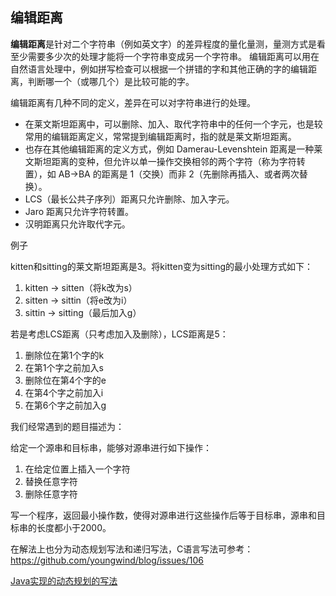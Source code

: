 
## 编辑距离

**编辑距离**是针对二个字符串（例如英文字）的差异程度的量化量测，量测方式是看至少需要多少次的处理才能将一个字符串变成另一个字符串。
编辑距离可以用在自然语言处理中，例如拼写检查可以根据一个拼错的字和其他正确的字的编辑距离，判断哪一个（或哪几个）是比较可能的字。

编辑距离有几种不同的定义，差异在可以对字符串进行的处理。
- 在莱文斯坦距离中，可以删除、加入、取代字符串中的任何一个字元，也是较常用的编辑距离定义，常常提到编辑距离时，指的就是莱文斯坦距离。
- 也存在其他编辑距离的定义方式，例如 Damerau-Levenshtein 距离是一种莱文斯坦距离的变种，但允许以单一操作交换相邻的两个字符（称为字符转置），如 AB→BA 的距离是 1（交换）而非 2（先删除再插入、或者两次替换）。
- LCS（最长公共子序列）距离只允许删除、加入字元。
- Jaro 距离只允许字符转置。
- 汉明距离只允许取代字元。

例子

kitten和sitting的莱文斯坦距离是3。将kitten变为sitting的最小处理方式如下：
1. kitten → sitten（将k改为s）
1. sitten → sittin（将e改为i）
1. sittin → sitting（最后加入g）

若是考虑LCS距离（只考虑加入及删除），LCS距离是5：
1. 删除位在第1个字的k
1. 在第1个字之前加入s
1. 删除位在第4个字的e
1. 在第4个字之前加入i
1. 在第6个字之前加入g

我们经常遇到的题目描述为：

给定一个源串和目标串，能够对源串进行如下操作：
1. 在给定位置上插入一个字符
1. 替换任意字符
1. 删除任意字符

写一个程序，返回最小操作数，使得对源串进行这些操作后等于目标串，源串和目标串的长度都小于2000。

在解法上也分为动态规划写法和递归写法，C语言写法可参考：https://github.com/youngwind/blog/issues/106 

[Java实现的动态规划的写法]()